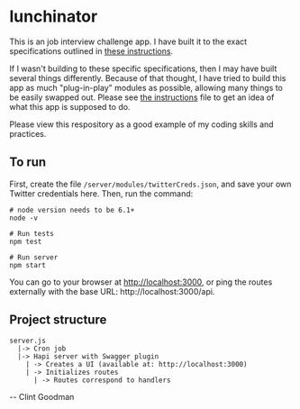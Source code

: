 # lunchinator

This is an job interview challenge app.  I have built it to the exact specifications outlined in [these instructions](instructions/instructions.md).  

If I wasn't building to these specific specifications, then I may have built several things differently.  Because of that thought, I have tried to build this app as much "plug-in-play" modules as possible, allowing many things to be easily swapped out.  Please see [the instructions](instructions/instructions.md) file to get an idea of what this app is supposed to do.

Please view this respository as a good example of my coding skills and practices.

## To run

First, create the file `/server/modules/twitterCreds.json`, and save your own Twitter credentials here.  Then, run the command: 

```
# node version needs to be 6.1+
node -v

# Run tests
npm test

# Run server
npm start
```

You can go to your browser at [http://localhost:3000](http://localhost:3000), or ping the routes externally with the base URL: http://localhost:3000/api.

## Project structure

    server.js
      |-> Cron job
      |-> Hapi server with Swagger plugin
        | -> Creates a UI (available at: http://localhost:3000)
        | -> Initializes routes
          | -> Routes correspond to handlers


-- Clint Goodman
